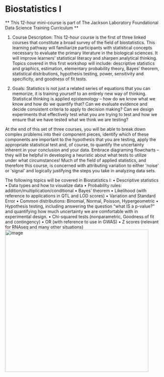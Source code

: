 # Biostatistics I
** This 12-hour mini-course is part of The Jackson Laboratory Foundational Data Science Training Curriculum **
1.	Course Description: 
This 12-hour course is the first of three linked courses that constitute a broad survey of the field of biostatistics. This learning pathway will familiarize participants with statistical concepts necessary to evaluate the primary literature in the biological sciences. It will improve learners’ statistical literacy and sharpen analytical thinking. Topics covered in this first workshop will include: descriptive statistics and graphics, estimation, elementary probability theory, Bayes’ theorem, statistical distributions, hypothesis testing, power, sensitivity and specificity, and goodness of fit tests. 

2.	Goals:
Statistics is not just a related series of equations that you can memorize, it is training yourself to an entirely new way of thinking. Statistical thinking is applied epistemology – how do we know what we know and how do we quantify that?  Can we evaluate evidence and decide consistent criteria to apply to decision making? Can we design experiments that effectively test what you are trying to test and how we ensure that we have tested what we think we are testing? 

At the end of this set of three courses, you will be able to break down complex problems into their component pieces, identify which of these components are important to the hypothesis that you are testing, apply the appropriate statistical test and, of course, to quantify the uncertainty inherent in your conclusion and your data. Embrace diagraming flowcharts – they will be helpful in developing a heuristic about what tests to utilize under what circumstances! Much of the field of applied statistics, and therefore this course, is concerned with attributing variation to either 'noise' or 'signal' and logically justifying the steps you take in analyzing data sets.  

The following topics will be covered in Biostatistics I: 
•	Descriptive statistics
•	Data types and how to visualize data
•	Probability rules: addition/multiplication/conditional
•	Bayes’ theorem
•	Likelihood (with reference to applications in QTL and LOD scores)
•	Variation and Standard Error
•	Common distributions: Binomial, Normal, Poisson, Hypergeometric
•	Hypothesis testing, including answering the question “what IS a p-value?” and quantifying how much uncertainty we are comfortable with in experimental design. 
•	Chi-squared tests (nonparametric, Goodness of fit and contingency)
•	OR (with reference to use in GWAS)
•	Z scores (relevant for RNAseq and many other situations)
<img width="468" height="465" alt="image" src="https://github.com/user-attachments/assets/a16e06cc-c7bc-4edf-975f-698a89ec468f" />
